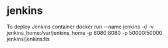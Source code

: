 # jenkins
To deploy Jenkins container
docker run --name jenkins -d -v jenkins_home:/var/jenkins_home -p 8080:8080 -p 50000:50000 jenkins/jenkins:lts
